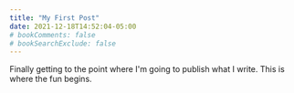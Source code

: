 ```yaml
---
title: "My First Post"
date: 2021-12-18T14:52:04-05:00
# bookComments: false
# bookSearchExclude: false
---
```


Finally getting to the point where I'm going to publish what I write. This is
where the fun begins.
